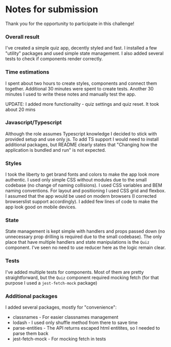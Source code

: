 # Notes for submission

Thank you for the opportunity to participate in this challenge!

### Overall result

I've created a simple quiz app, decently styled and fast. I installed a few "utility" packages and used simple state management. I also added several tests to check if components render correctly.

### Time estimations

I spent about two hours to create styles, components and connect them together. Additional 30 minutes were spent to create tests. Another 30 minutes I used to write these notes and manually test the app.

UPDATE: I added more functionality - quiz settings and quiz reset. It took about 20 mins

### Javascript/Typescript

Although the role assumes Typescript knowledge I decided to stick with provided setup and use only js. To add TS support I would need to install additional packages, but README clearly states that "Changing how the application is bundled and run" is not expected.

### Styles

I took the liberty to get brand fonts and colors to make the app look more authentic. I used only simple CSS without modules due to the small codebase (no change of naming collisions). I used CSS variables and BEM naming conventions.
For layout and positioning I used CSS grid and flexbox. I assumed that the app would be used on modern browsers (I corrected browserslist support accordingly).
I added few lines of code to make the app look good on mobile devices.

### State

State management is kept simple with handlers and props passed down (no unnecessary prop drilling is required due to the small codebase). The only place that have multiple handlers and state manipulations is the `Quiz` component. I've seen no need to use reducer here as the logic remain clear.

### Tests

I've added multiple tests for components. Most of them are pretty straightforward, but the `Quiz` component required mocking fetch (for that purpose I used a `jest-fetch-mock` package)

### Additional packages

I added several packages, mostly for "convenience":

- classnames - For easier classnames management
- lodash - I used only shuffle method from there to save time
- parse-entities - The API returns escaped html entitites, so I needed to parse them back
- jest-fetch-mock - For mocking fetch in tests
